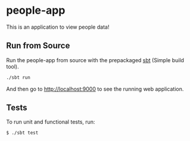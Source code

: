 # people-app

This is an application to view people data!

## Run from Source

Run the people-app from source with the prepackaged [sbt](http://www.scala-sbt.org/) (Simple build tool).

```bash
./sbt run
```

And then go to <http://localhost:9000> to see the running web application.

## Tests
To run unit and functional tests, run:

```sh
$ ./sbt test
```
